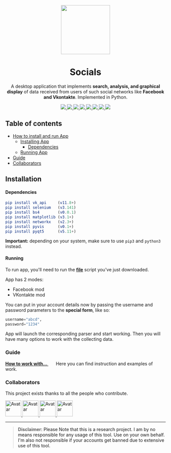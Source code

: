 <p align="center">
  <img src="https://i.imgur.com/SPYT1zV.png" width="154">
  <h1 align="center">Socials</h1>
  <p align="center">A desktop application that implements <b>search, analysis, and graphical display</b> of data
  received from users of such social networks like <b>Facebook and Vkontakte</b>.
Implemented in Python.<p>
  <p align="center">
	<a href="https://www.python.org/">
    <img src="https://img.shields.io/badge/built%20with-Python3-ff4500.svg" />
    </a>
	<a href="https://vk-api.readthedocs.io/en/latest/">
    <img src="https://img.shields.io/badge/build%20with-vk_api-ffff00.svg" />
    </a>
    <a href="https://github.com/SeleniumHQ/selenium">
    <img src="https://img.shields.io/badge/built%20with-Selenium-00FF00.svg" />
    </a>
    <a href="https://www.crummy.com/software/BeautifulSoup/bs4/doc/">
	<img src="https://img.shields.io/badge/bulid with-bs4-ff1493.svg">
    </a>
    <a href="https://matplotlib.org">
	<img src="https://img.shields.io/badge/bulid with-matplotlib-7fffd4.svg">
    </a>
    <a href="https://networkx.github.io">
	<img src="https://img.shields.io/badge/bulid with-networkx-ffc0cb.svg">
    </a>
	<a href="https://pyvis.readthedocs.io/en/latest/">
	<img src="https://img.shields.io/badge/bulid with-pyvis-8A2BE2.svg">
    </a>
	<a href="https://www.riverbankcomputing.com/static/Docs/PyQt5/">
	<img src="https://img.shields.io/badge/bulid with-Pyqt5-FF8C00.svg">
    </a>
  </p>
</p>


## Table of contents
- [How to install and run App](#installation)
  * [Installing App](#installation)
	* [Dependencies](#dependencies)
  * [Running App](#running)
- [Guide](#guide)
- [Collaborators](#collaborators)

## **Installation**

#### Dependencies

```elm
pip install vk_api     (v11.8+)
pip install selenium   (v3.141)
pip install bs4        (v0.0.1)
pip install matplotlib (v3.1+)
pip install networkx   (v2.3+)
pip install pyvis      (v0.1+)
pip install pyqt5      (v5.11+)
```
__Important:__ depending on your system, make sure to use `pip3` and `python3` instead.


#### Running

To run app, you'll need to run the **[file](https://github.com/DoktaPola/Socials/blob/master/main.py)** script you've just downloaded.

App has 2 modes:
- Facebook mod
- VKontakte mod

You can put in your account details now by passing the username and password parameters to the **special form**, like so:
```python
username="abcd",
password="1234"
```

App will launch the corresponding parser and start working.
Then you will have many options to work with the collecting data.


### Guide

**[How to work with... ](https://drive.google.com/file/d/1uZEY3GyFS69tKOcNRcVyPe8VMq-PjWiS/view?usp=sharing ) &nbsp;&nbsp;&nbsp;&nbsp;&nbsp;&nbsp;**
Here you can find instruction and examples of work.



### Collaborators

This project exists thanks to all the people who contribute.
<a href="https://github.com/DoktaPola/Socials/graphs/contributors" />

<img style="height:auto;" alt="Avatar" width="50" height="50" class="avatar avatar-user width-full border bg-white" src="https://avatars2.githubusercontent.com/u/44429468?s=460&amp;u=4b37cd2315aaf9fd9fcfc101cc26416464ee8bf1&amp;v=4" />
<img style="height:auto;" alt="Avatar" width="50" height="50" class="avatar avatar-user width-full border bg-white" src="https://avatars3.githubusercontent.com/u/63115848?s=460&amp;u=c41e9e8fc2822c46d396880906687fe89f5e07d9&amp;v=4" />
<img style="height:auto;" alt="Avatar" width="50" height="50" class="avatar avatar-user width-full border bg-white" src="https://avatars2.githubusercontent.com/u/61208923?s=460&amp;v=4" />
<img style="height:auto;" alt="Avatar" width="50" height="50" class="avatar avatar-user width-full border bg-white" src="https://avatars3.githubusercontent.com/u/55359172?s=460&amp;u=89ab963abf753c0f28b39a7c9dd51b4774f9e4fb&amp;v=4" /></a>

---

> **Disclaimer**<a name="disclaimer" />: Please Note that this is a research project. I am by no means responsible for any usage of this tool. Use on your own behalf. I'm also not responsible if your accounts get banned due to extensive use of this tool.
